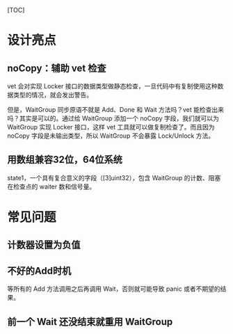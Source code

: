 [TOC]

# 设计亮点

## noCopy：辅助 vet 检查

vet 会对实现 Locker 接口的数据类型做静态检查，一旦代码中有复制使用这种数据类型的情况，就会发出警告。

但是，WaitGroup 同步原语不就是 Add、Done 和 Wait 方法吗？vet 能检查出来吗？其实是可以的。通过给 WaitGroup 添加一个 noCopy 字段，我们就可以为 WaitGroup 实现 Locker 接口，这样 vet 工具就可以做复制检查了。而且因为 noCopy 字段是未输出类型，所以 WaitGroup 不会暴露 Lock/Unlock 方法。

## 用数组兼容32位，64位系统

state1，一个具有复合意义的字段（[3]uint32），包含 WaitGroup 的计数、阻塞在检查点的 waiter 数和信号量。



# 常见问题

## 计数器设置为负值

## 不好的Add时机

等所有的 Add 方法调用之后再调用 Wait，否则就可能导致 panic 或者不期望的结果。

## 前一个 Wait 还没结束就重用 WaitGroup